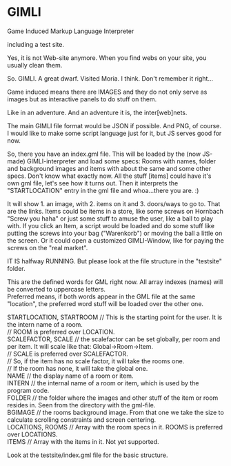 # GIMLI
Game Induced Markup Language Interpreter

including a test site.

Yes, it is not Web-site anymore. When you find webs on your site, you usually clean them.

So. GIMLI. A great dwarf. Visited Moria. I think. Don't remember it right...

Game induced means there are IMAGES and they do not only serve as images but as interactive 
panels to do stuff on them.

Like in an adventure. And an adventure it is, the inter[web]nets.

The main GIMLI file format would be JSON if possible. And PNG, of course.
I would like to make some script language just for it, but JS serves good for now.

So, there you have an index.gml file. 
This will be loaded by the (now JS-made) GIMLI-interpreter and
load some specs: Rooms with names, folder and background images and items with about the same and some other specs.
Don't know what exactly now. All the stuff [items] could have it's own gml file, let's see how it turns out.
Then it interprets the "STARTLOCATION" entry in the gml file and whoa...there you are. :)

It will show 1. an image, with 2. items on it and 3. doors/ways to go to. That are the links. Items could be
items in a store, like some screws on Hornbach "Screw you haha" or just some stuff to amuse the user,
like a ball to play with. If you click an Item, a script would be loaded and do some stuff like putting
the screws into your bag ("Warenkorb") or moving the ball a little on the screen. Or it could open
a customized GIMLI-Window, like for paying the screws on the "real market".

IT IS halfway RUNNING. But please look at the file structure in the "testsite" folder.

This are the defined words for GML right now. All array indexes (names) will be converted to uppercase letters.    
Preferred means, if both words appear in the GML file at the same "location", the preferred word stuff will be loaded over the other one.

STARTLOCATION, STARTROOM  	// This is the starting point for the user. It is the intern name of a room.    
							// ROOM is preferred over LOCATION.    
SCALEFACTOR, SCALE			// the scalefactor can be set globally, per room and per item. It will scale like that: Global->Room->Item.    
							// SCALE is preferred over SCALEFACTOR.    
							// So, if the item has no scale factor, it will take the rooms one.    
							// If the room has none, it will take the global one.    
NAME						// the display name of a room or item.    
INTERN						// the internal name of a room or item, which is used by the program code.    
FOLDER						// the folder where the images and other stuff of the item or room resides in. Seen from the directory with the gml-file.    
BGIMAGE						// the rooms background image. From that one we take the size to calculate scrolling constraints and screen centering.    
LOCATIONS, ROOMS			// Array with the room specs in it. ROOMS is preferred over LOCATIONS.    
ITEMS						// Array with the items in it. Not yet supported.    
    
Look at the testsite/index.gml file for the basic structure.